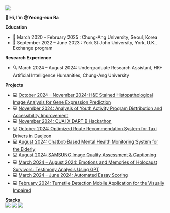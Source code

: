 



<img src="https://capsule-render.vercel.app/api?type=waving&color=auto&height=300&section=header&text=Yeong-eun%20Ra&fontSize=90&animation=fadeIn&fontAlignY=38&descAlignY=51&descAlign=62"/>



**👋 Hi, I’m @Yeong-eun Ra**

**Education**
- 🏫 March 2020 – February 2025 : Chung-Ang University, Seoul, Korea
- 🏫 September 2022 – June 2023 : York St John University, York, U.K., Exchange program

**Research Experience**
- 🔍 March 2024 – August 2024: Undergraduate Research Assistant, HK+ Artificial Intelligence Humanities, Chung-Ang University 

**Projects**
- 💻 [October 2024 – November 2024: H&E Stained Histopathological Image Analysis for Gene Expression Prediction](https://github.com/leah0727/mai-)
- 💻 [November 2024: Analysis of Youth Activity Program Distribution and Accessibility Improvement](https://github.com/leah0727/youth-)
- 💻 [November 2024: CUAI X DART B Hackathon ](https://github.com/leah0727/hackathon1109-)
- 💻 [October 2024: Optimized Route Recommendation System for Taxi Drivers in Daejeon](https://github.com/leah0727/Taxi-recommendation-)
- 💻 [August 2024: Chatbot-Based Mental Health Monitoring System for the Elderly](https://github.com/leah0727/idea-chatbot)
- 💻 [August 2024: SAMSUNG Image Quality Assessment & Captioning](https://github.com/leah0727/transformer-image-captioning)
- 💻 [March 2024 – August 2024: Emotions and Memories of Holocaust Survivors: Testimony Analysis Using GPT](https://github.com/leah0727/Artificial-Intelligence-Humanities)
- 💻 [March 2024 – June 2024: Automated Essay Scoring](https://github.com/leah0727/automated-essay-scoring)
- 💻 [February 2024: Turnstile Detection Mobile Application for the Visually Impaired](https://github.com/leah0727/Turnstile-detection-)

**Stacks** <br>
<span>
  <img src="https://img.shields.io/badge/python-3776AB?style=for-the-badge&logo=python&logoColor=white">
  <img src="https://img.shields.io/badge/mysql-4479A1?style=for-the-badge&logo=mysql&logoColor=white">
  <img src="https://img.shields.io/badge/R-6DB33F?style=for-the-badge&logo=SpringBoot&logoColor=white">
</span>
